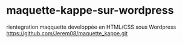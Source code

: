 # maquette-kappe-sur-wordpress
rientegration maqquette developpée en HTML/CSS sous Wordpress
https://github.com/Jerem08/maquette_kappe.git
